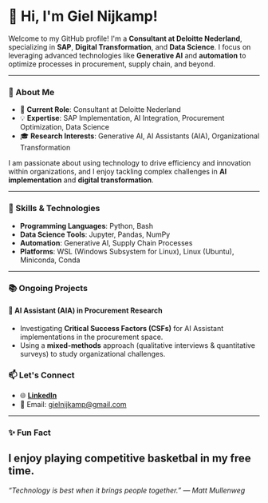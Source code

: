 # 👋 Hi, I'm Giel Nijkamp!

Welcome to my GitHub profile! I'm a **Consultant at Deloitte Nederland**, specializing in **SAP**, **Digital Transformation**, and **Data Science**. I focus on leveraging advanced technologies like **Generative AI** and **automation** to optimize processes in procurement, supply chain, and beyond.

---

### 🚀 About Me

- 💼 **Current Role**: Consultant at Deloitte Nederland
- 💡 **Expertise**: SAP Implementation, AI Integration, Procurement Optimization, Data Science
- 🎓 **Research Interests**: Generative AI, AI Assistants (AIA), Organizational Transformation

I am passionate about using technology to drive efficiency and innovation within organizations, and I enjoy tackling complex challenges in **AI implementation** and **digital transformation**.

---

### 🔧 Skills & Technologies

- **Programming Languages**: Python, Bash
- **Data Science Tools**: Jupyter, Pandas, NumPy
- **Automation**: Generative AI, Supply Chain Processes
- **Platforms**: WSL (Windows Subsystem for Linux), Linux (Ubuntu), Miniconda, Conda

---

### 📚 Ongoing Projects

#### 🔑 **AI Assistant (AIA) in Procurement Research**  
- Investigating **Critical Success Factors (CSFs)** for AI Assistant implementations in the procurement space.  
- Using a **mixed-methods** approach (qualitative interviews & quantitative surveys) to study organizational challenges.

### 📫 Let's Connect

- 🌐 **[LinkedIn](https://www.linkedin.com/in/giel-nijkamp/)**  
- 📧 Email: gielnijkamp@gmail.com

---

### ✨ Fun Fact
I enjoy playing competitive basketbal in my free time.
---

*“Technology is best when it brings people together.” — Matt Mullenweg*
